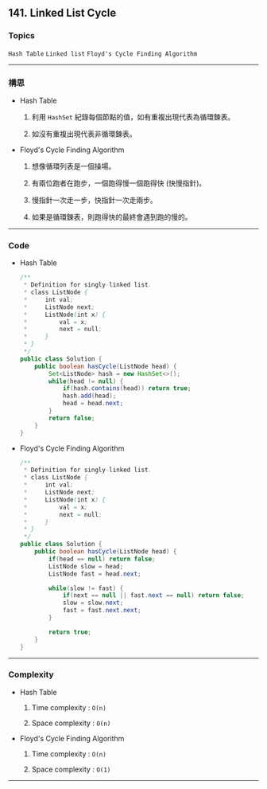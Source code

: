 ## 141. Linked List Cycle

### Topics

`Hash Table` `Linked list` `Floyd's Cycle Finding Algorithm`

---

### 構思

- Hash Table
  
  1. 利用 `HashSet` 紀錄每個節點的值，如有重複出現代表為循環鍊表。
  
  2. 如沒有重複出現代表非循環鍊表。

- Floyd's Cycle Finding Algorithm
  
  1. 想像循環列表是一個操場。
  
  2. 有兩位跑者在跑步，一個跑得慢一個跑得快 (快慢指針)。
  
  3. 慢指針一次走一步，快指針一次走兩步。
  
  4. 如果是循環鍊表，則跑得快的最終會遇到跑的慢的。

---

### Code

- Hash Table
  
  ```java
  /**
   * Definition for singly-linked list.
   * class ListNode {
   *     int val;
   *     ListNode next;
   *     ListNode(int x) {
   *         val = x;
   *         next = null;
   *     }
   * }
   */
  public class Solution {
      public boolean hasCycle(ListNode head) {
          Set<ListNode> hash = new HashSet<>();
          while(head != null) {
              if(hash.contains(head)) return true;
              hash.add(head);
              head = head.next;
          }
          return false;
      }
  }
  ```

- Floyd's Cycle Finding Algorithm
  
  ```java
  /**
   * Definition for singly-linked list.
   * class ListNode {
   *     int val;
   *     ListNode next;
   *     ListNode(int x) {
   *         val = x;
   *         next = null;
   *     }
   * }
   */
  public class Solution {
      public boolean hasCycle(ListNode head) {
          if(head == null) return false;
          ListNode slow = head;
          ListNode fast = head.next;
  
          while(slow != fast) {
              if(next == null || fast.next == null) return false;
              slow = slow.next;
              fast = fast.next.next;
          }
  
          return true;
      }
  }
  ```

---

### Complexity

- Hash Table
  
  1. Time complexity : `O(n)`
  
  2. Space complexity : `O(n)`

- Floyd's Cycle Finding Algorithm
  
  1. Time complexity : `O(n)`
  
  2. Space complexity : `O(1)`

---
